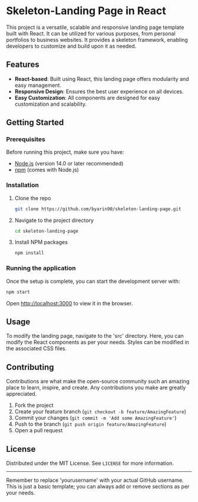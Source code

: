 
# Skeleton-Landing Page in React

This project is a versatile, scalable and responsive landing page template built with React. It can be utilized for various purposes, from personal portfolios to business websites. It provides a skeleton framework, enabling developers to customize and build upon it as needed.

## Features

* **React-based**: Built using React, this landing page offers modularity and easy management.
* **Responsive Design**: Ensures the best user experience on all devices.
* **Easy Customization**: All components are designed for easy customization and scalability.

## Getting Started

### Prerequisites

Before running this project, make sure you have:

- [Node.js](https://nodejs.org/) (version 14.0 or later recommended)
- [npm](https://www.npmjs.com/) (comes with Node.js)

### Installation

1. Clone the repo

   ```bash
   git clone https://github.com/byarin90/skeleton-landing-page.git
   ```

2. Navigate to the project directory

   ```bash
   cd skeleton-landing-page
   ```

3. Install NPM packages

   ```bash
   npm install
   ```

### Running the application

Once the setup is complete, you can start the development server with:

```bash
npm start
```

Open [http://localhost:3000](http://localhost:3000) to view it in the browser.

## Usage

To modify the landing page, navigate to the 'src' directory. Here, you can modify the React components as per your needs. Styles can be modified in the associated CSS files.

## Contributing

Contributions are what make the open-source community such an amazing place to learn, inspire, and create. Any contributions you make are greatly appreciated.

1. Fork the project
2. Create your feature branch (`git checkout -b feature/AmazingFeature`)
3. Commit your changes (`git commit -m 'Add some AmazingFeature'`)
4. Push to the branch (`git push origin feature/AmazingFeature`)
5. Open a pull request

## License

Distributed under the MIT License. See `LICENSE` for more information.

---

Remember to replace 'yourusername' with your actual GitHub username. This is just a basic template; you can always add or remove sections as per your needs.
